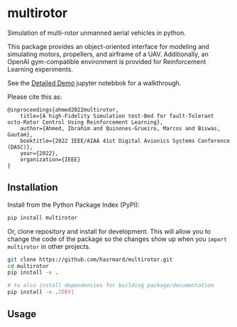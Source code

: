 # multirotor

Simulation of multi-rotor unmanned aerial vehicles in python.

This package provides an object-oriented interface for modeling and simulating motors, propellers, and airframe of a UAV. Additionally, an OpenAI gym-compatible environment is provided for Reinforcement Learning experiments.

See the [Detailed Demo](./Detailed%20Demo.ipynb) jupyter notebbok for a walkthrough.

Please cite this as:

```
@inproceedings{ahmed2022multirotor,
    title={A high-Fidelity Simulation test-Bed for fault-Tolerant octo-Rotor Control Using Reinforcement Learning},
    author={Ahmed, Ibrahim and Quinones-Grueiro, Marcos and Biswas, Gautam},
    booktitle={2022 IEEE/AIAA 41st Digital Avionics Systems Conference (DASC)},
    year={2022},
    organization={IEEE}
}
```

## Installation

Install from the Python Package Index (PyPI):

```bash
pip install multirotor
```

Or, clone repository and install for development. This will allow you to change the code of the package so the changes show up when you `import multirotor` in other projects.

```bash
git clone https://github.com/hazrmard/multirotor.git
cd multirotor
pip install -e .

# to also install dependencies for building package/documentation
pip install -e .[DEV]
```

## Usage

```python

```